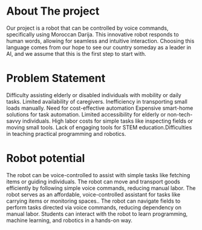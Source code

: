 # About The project
Our project is a robot that can be controlled by voice commands, specifically using Moroccan Darija. This innovative robot responds to human words, allowing for seamless and intuitive interaction.
Choosing this language comes from our hope to see our country someday as a leader in AI, and we assume that this is the first step to start with.
# Problem Statement
Difficulty assisting elderly or disabled individuals with mobility or daily tasks. Limited availability of caregivers.
Inefficiency in transporting small loads manually. Need for cost-effective automation
Expensive smart-home solutions for task automation. Limited accessibility for elderly or non-tech-savvy individuals.
High labor costs for simple tasks like inspecting fields or moving small tools. 
Lack of engaging tools for STEM education.Difficulties in teaching practical programming and robotics.
# Robot potential
The robot can be voice-controlled to assist with simple tasks like fetching items or guiding individuals.
The robot can move and transport goods efficiently by following simple voice commands, reducing manual labor.
The robot serves as an affordable, voice-controlled assistant for tasks like carrying items or monitoring spaces..
The robot can navigate fields to perform tasks directed via voice commands, reducing dependency on manual labor. 
Students can interact with the robot to learn programming, machine learning, and robotics in a hands-on way.
